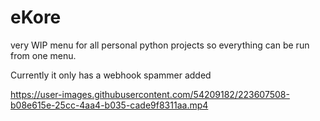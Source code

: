 # eKore
very WIP menu for all personal python projects so everything can be run from one menu.

Currently it only has a webhook spammer added


https://user-images.githubusercontent.com/54209182/223607508-b08e615e-25cc-4aa4-b035-cade9f8311aa.mp4
